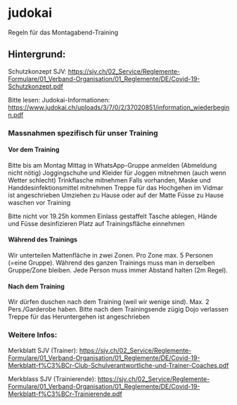 # judokai
Regeln für das Montagabend-Training

## Hintergrund:
Schutzkonzept SJV: https://sjv.ch/02_Service/Reglemente-Formulare/01_Verband-Organisation/01_Reglemente/DE/Covid-19-Schutzkonzept.pdf

Bitte lesen: Judokai-Informationen: https://www.judokai.ch/uploads/3/7/0/2/37020851/information_wiederbeginn.pdf

### Massnahmen spezifisch für unser Training

#### Vor dem Training
Bitte bis am Montag Mittag in WhatsApp-Gruppe anmelden (Abmeldung nicht nötig)
Joggingschuhe und Kleider für Joggen mitnehmen (auch wenn Wetter schlecht)
Trinkflasche mitnehmen
Falls vorhanden, Maske und Handdesinfektionsmittel mitnehmen
Treppe für das Hochgehen im Vidmar ist angeschrieben
Umziehen zu Hause oder auf der Matte
Füsse zu Hause waschen vor Training

Bitte nicht vor 19.25h kommen
Einlass gestaffelt
Tasche ablegen, Hände und Füsse desinfizieren
Platz auf Trainingsfläche einnehmen


#### Während des Trainings
Wir unterteilen Mattenfläche in zwei Zonen.
Pro Zone max. 5 Personen (=eine Gruppe). 
Während des ganzen Trainings muss man in derselben Gruppe/Zone bleiben.
Jede Person muss immer Abstand halten (2m Regel). 


#### Nach dem Training
Wir dürfen duschen nach dem Training (weil wir wenige sind). Max. 2 Pers./Garderobe haben.
Bitte nach dem Trainingsende zügig Dojo verlassen
Treppe für das Heruntergehen ist angeschrieben

### Weitere Infos:
Merkblatt SJV (Trainer): https://sjv.ch/02_Service/Reglemente-Formulare/01_Verband-Organisation/01_Reglemente/DE/Covid-19-Merkblatt-f%C3%BCr-Club-Schulverantwortliche-und-Trainer-Coaches.pdf

Merkblass SJV (Trainierende): https://sjv.ch/02_Service/Reglemente-Formulare/01_Verband-Organisation/01_Reglemente/DE/Covid-19-Merkblatt-f%C3%BCr-Trainierende.pdf
